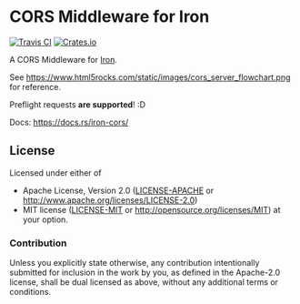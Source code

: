 # CORS Middleware for Iron

[![Travis CI][travis-ci-badge]][travis-ci]
[![Crates.io][crates-io-badge]][crates-io]

A CORS Middleware for [Iron](http://ironframework.io/).

See https://www.html5rocks.com/static/images/cors_server_flowchart.png for
reference.

Preflight requests **are supported**! :D

Docs: https://docs.rs/iron-cors/

## License

Licensed under either of

 * Apache License, Version 2.0 ([LICENSE-APACHE](LICENSE-APACHE) or
   http://www.apache.org/licenses/LICENSE-2.0)
 * MIT license ([LICENSE-MIT](LICENSE-MIT) or
   http://opensource.org/licenses/MIT) at your option.


### Contribution

Unless you explicitly state otherwise, any contribution intentionally submitted
for inclusion in the work by you, as defined in the Apache-2.0 license, shall
be dual licensed as above, without any additional terms or conditions.


<!-- Badges -->
[travis-ci]: https://travis-ci.org/dbrgn/iron-cors-rs
[travis-ci-badge]: https://img.shields.io/travis/dbrgn/iron-cors-rs.svg
[crates-io]: https://crates.io/crates/iron-cors
[crates-io-badge]: https://img.shields.io/crates/v/iron-cors.svg

